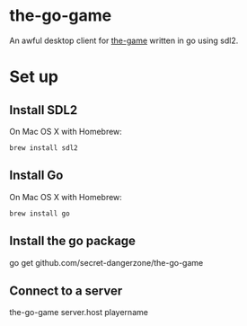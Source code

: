 # the-go-game
An awful desktop client for [the-game](https://github.com/secret-dangerzone/the-game) written in go using sdl2.

# Set up

## Install SDL2

On Mac OS X with Homebrew:

    brew install sdl2

## Install Go

On Mac OS X with Homebrew:

    brew install go

## Install the go package

  go get github.com/secret-dangerzone/the-go-game

## Connect to a server

  the-go-game server.host playername
